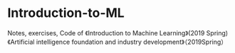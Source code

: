 # Introduction-to-ML
Notes, exercises, Code of 
《Introduction to Machine Learning》(2019 Spring) 
《Artificial intelligence foundation and industry development》（2019Spring）
